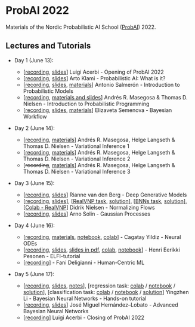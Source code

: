 # ProbAI 2022

Materials of the Nordic Probabilistic AI School ([ProbAI](https://www.probabilistic.ai)) 2022.

## Lectures and Tutorials

* Day 1 (June 13):
  - [[recording](https://youtu.be/qQsaJH-VRbM), [slides](day_1/1_luigi/day1-probai2022-luigi.pdf)] Luigi Acerbi - Opening of ProbAI 2022
  - [[recording](https://youtu.be/i59_eqiw0K8), [slides](day_1/1_arto/IntroLectureKlami.pdf)] Arto Klami - Probabilistic AI: What is it?
  - [[recording](https://youtu.be/2faAkcS8R0c), [slides](day_1/1_antonio/inference-probai.pdf), [materials](day_1/1_antonio)] Antonio Salmerón - Introduction to Probabilistic Models
  - [[recording](https://youtu.be/X5-5ykQsuWQ), [materials and slides](https://github.com/PGM-Lab/2022-ProbAI)] Andrés R. Masegosa & Thomas D. Nielsen - Introduction to Probabilistic Programming
  - [[recording](https://youtu.be/-GRdaXTRCko), [slides](day_1/1_elizaveta/elizaveta_probai2022.pdf), [materials](https://github.com/elizavetasemenova/ProbAI-2022)] Elizaveta Semenova - Bayesian Workflow

* Day 2 (June 14):
  - [[recording](https://youtu.be/bvhCkDmWVQw), [materials](https://github.com/PGM-Lab/2022-ProbAI)] Andrés R. Masegosa, Helge Langseth & Thomas D. Nielsen - Variational Inference 1
  - [[recording](https://youtu.be/5jyVatgCzr0), [materials](https://github.com/PGM-Lab/2022-ProbAI)] Andrés R. Masegosa, Helge Langseth & Thomas D. Nielsen - Variational Inference 2
  - [~~recording~~, [materials](https://github.com/PGM-Lab/2022-ProbAI)] Andrés R. Masegosa, Helge Langseth & Thomas D. Nielsen - Variational Inference 3

* Day 3 (June 15):
  - [[recording](https://youtu.be/wOxDHVVurIg), [slides](day_3/3_rianne/Deep%20Generative%20Models_helsinki_15_6-2022_cut.pdf)] Rianne van den Berg - Deep Generative Models
  - [[recording](https://youtu.be/bu9WZ0RFG0U), [slides](day_3/3_didrik/nf_slides.pdf)], [[RealVNP task](day_3/3_didrik/realnvp.ipynb), [solution](day_3/3_didrik/realnvp_solution.ipynb)], [[BNNs task](day_3/3_didrik/bnn.ipynb), [solution](day_3/3_didrik/bnn_solution.ipynb)], [[Colab - RealVNP](https://colab.research.google.com/github/probabilisticai/probai-2022/blob/main/day_3/3_didrik/realnvp.ipynb)] Didrik Nielsen - Normalizing Flows
  - [[recording](https://youtu.be/_80NmKf7H0k), [slides](day_3/3_arno/gps.pdf)] Arno Solin - Gaussian Processes

* Day 4 (June 16):
  - [[recording](https://youtu.be/oh2X89rmMdQ), [materials](https://onedrive.live.com/?authkey=%21AJSvUQkSLNITlrU&id=9D9AFECB41FCA080%21271190&cid=9D9AFECB41FCA080), [notebook](day_4/4_cagatay/ODE2VAE.ipynb), [colab](https://drive.google.com/file/d/1PjwNLeLCUcam9BjeddwDRDSyTIdX2h6o/view?usp=sharing)] - Cagatay Yildiz - Neural ODEs
  - [[recording](https://youtu.be/un7t9UIavRU), [slides](https://hpesonen.github.io/assets/presentations/pesonen_probAI2022_slides/index.html#0), [slides in pdf](day_4/4_henri/pesonen_probAI2022.pdf), [colab](https://colab.research.google.com/drive/1Dg9FZe07DJdGw5tZI5PIxNuAuszULsNP?usp=sharing), [notebook](day_4/4_henri/elfitutorialprobAI2022.ipynb)] - Henri Eerikki Pesonen - ELFI-tutorial
  - [[recording](https://youtu.be/iDv1REzbRzg)] - Fani Deligianni - Human-Centric ML

* Day 5 (June 17):
  - [[recording](https://youtu.be/cRzNWVjnD6I), [slides](day_5/5_yingzhen/ProbAI2022_vi_bnn_tutorial.pdf), [notes](day_5/5_yingzhen/notes.pdf)], [regression task: [colab](https://colab.research.google.com/drive/1jvJE-P0zye95ICSS5bG2qL35lpr63zxm?usp=sharing) / [notebook](day_5/5_yingzhen/regression.ipynb) / [solution](day_5/5_yingzhen/regression_solution.ipynb)], [classification task: [colab](https://colab.research.google.com/drive/1d-7S7bsu8XE7rYikg5wuRkHyHZo8Pn8v?usp=sharing) / [notebook](day_5/5_yingzhen/classification.ipynb) / [solution](day_5/5_yingzhen/classification_solution.ipynb)] Yingzhen Li - Bayesian Neural Networks - Hands-on tutorial
  - [[recording](https://youtu.be/MoJVCc9QDf8), [slides](day_5/5_jose/slides_helsinki.pdf)] José Miguel Hernández–Lobato - Advanced Bayesian Neural Networks
  - [[recording](https://youtu.be/L13EYwDec4w)] Luigi Acerbi - Closing of ProbAI 2022
